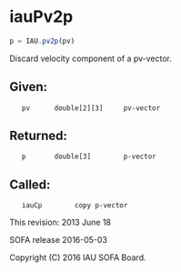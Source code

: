 # iauPv2p

```js
p = IAU.pv2p(pv)
```

Discard velocity component of a pv-vector.

## Given:
```
   pv      double[2][3]     pv-vector
```

## Returned:
```
   p       double[3]        p-vector
```

## Called:
```
   iauCp        copy p-vector
```

This revision:  2013 June 18

SOFA release 2016-05-03

Copyright (C) 2016 IAU SOFA Board.